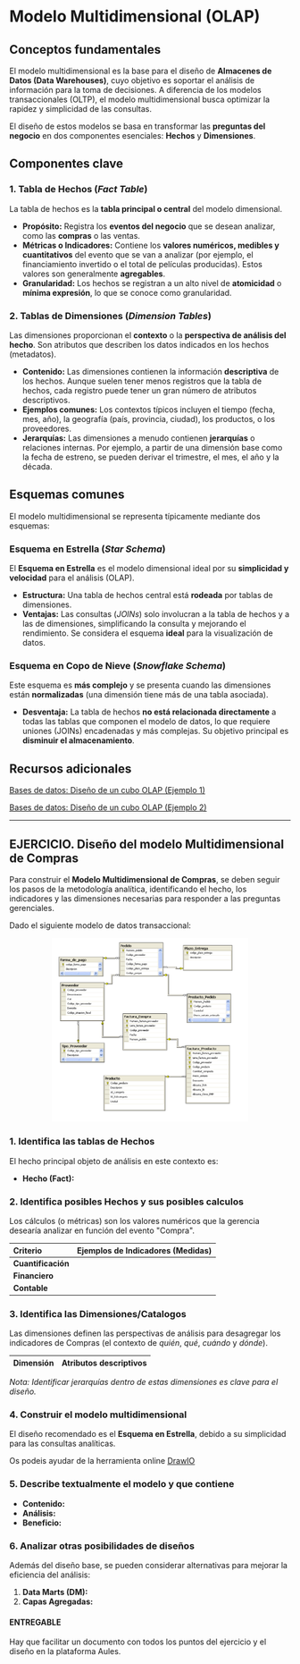 # Modelo Multidimensional (OLAP)

## Conceptos fundamentales

El modelo multidimensional es la base para el diseño de **Almacenes de Datos (Data Warehouses)**, cuyo objetivo es soportar el análisis de información para la toma de decisiones. A diferencia de los modelos transaccionales (OLTP), el modelo multidimensional busca optimizar la rapidez y simplicidad de las consultas.

El diseño de estos modelos se basa en transformar las **preguntas del negocio** en dos componentes esenciales: **Hechos** y **Dimensiones**.

## Componentes clave

### 1. Tabla de Hechos (*Fact Table*)

La tabla de hechos es la **tabla principal o central** del modelo dimensional.

*   **Propósito:** Registra los **eventos del negocio** que se desean analizar, como las **compras** o las ventas.
*   **Métricas o Indicadores:** Contiene los **valores numéricos, medibles y cuantitativos** del evento que se van a analizar (por ejemplo, el financiamiento invertido o el total de películas producidas). Estos valores son generalmente **agregables**.
*   **Granularidad:** Los hechos se registran a un alto nivel de **atomicidad** o **mínima expresión**, lo que se conoce como granularidad.

### 2. Tablas de Dimensiones (*Dimension Tables*)

Las dimensiones proporcionan el **contexto** o la **perspectiva de análisis del hecho**. Son atributos que describen los datos indicados en los hechos (metadatos).

*   **Contenido:** Las dimensiones contienen la información **descriptiva** de los hechos. Aunque suelen tener menos registros que la tabla de hechos, cada registro puede tener un gran número de atributos descriptivos.
*   **Ejemplos comunes:** Los contextos típicos incluyen el tiempo (fecha, mes, año), la geografía (país, provincia, ciudad), los productos, o los proveedores.
*   **Jerarquías:** Las dimensiones a menudo contienen **jerarquías** o relaciones internas. Por ejemplo, a partir de una dimensión base como la fecha de estreno, se pueden derivar el trimestre, el mes, el año y la década.

## Esquemas comunes

El modelo multidimensional se representa típicamente mediante dos esquemas:

### Esquema en Estrella (*Star Schema*)
El **Esquema en Estrella** es el modelo dimensional ideal por su **simplicidad y velocidad** para el análisis (OLAP).

*   **Estructura:** Una tabla de hechos central está **rodeada** por tablas de dimensiones.
*   **Ventajas:** Las consultas (*JOINs*) solo involucran a la tabla de hechos y a las de dimensiones, simplificando la consulta y mejorando el rendimiento. Se considera el esquema **ideal** para la visualización de datos.

### Esquema en Copo de Nieve (*Snowflake Schema*)
Este esquema es **más complejo** y se presenta cuando las dimensiones están **normalizadas** (una dimensión tiene más de una tabla asociada).

*   **Desventaja:** La tabla de hechos **no está relacionada directamente** a todas las tablas que componen el modelo de datos, lo que requiere uniones (JOINs) encadenadas y más complejas. Su objetivo principal es **disminuir el almacenamiento**.

## Recursos adicionales

[Bases de datos: Diseño de un cubo OLAP (Ejemplo 1)](https://www.youtube.com/watch?v=jJG0INtiOa8)

[Bases de datos: Diseño de un cubo OLAP (Ejemplo 2)](https://www.youtube.com/watch?v=vGYCo59QNQQ)

---

## EJERCICIO. Diseño del modelo Multidimensional de Compras

Para construir el **Modelo Multidimensional de Compras**, se deben seguir los pasos de la metodología analítica, identificando el hecho, los indicadores y las dimensiones necesarias para responder a las preguntas gerenciales.

Dado el siguiente modelo de datos transaccional:

<div align="center">
<img src="../../img/modelomultidimensional-01.png"  alt="Data Analytics"
width="70%" />
</div>

### 1. Identifica las tablas de Hechos

El hecho principal objeto de análisis en este contexto es:

*   **Hecho (Fact):** 

### 2. Identifica posibles Hechos y sus posibles calculos

Los cálculos (o métricas) son los valores numéricos que la gerencia desearía analizar en función del evento "Compra".

| Criterio | Ejemplos de Indicadores (Medidas) |
| :--- | :--- |
| **Cuantificación** |  |
| **Financiero** |  |
| **Contable** |  |

### 3. Identifica las Dimensiones/Catalogos

Las dimensiones definen las perspectivas de análisis para desagregar los indicadores de Compras (el contexto de *quién*, *qué*, *cuándo* y *dónde*).

| Dimensión | Atributos descriptivos |
| :--- | :--- |

*Nota: Identificar jerarquías dentro de estas dimensiones es clave para el diseño.*

### 4. Construir el modelo multidimensional

El diseño recomendado es el **Esquema en Estrella**, debido a su simplicidad para las consultas analíticas.

Os podeis ayudar de la herramienta online [DrawIO](https://app.diagrams.net/)

### 5. Describe textualmente el modelo y que contiene

*   **Contenido:** 
*   **Análisis:**
*   **Beneficio:**

### 6. Analizar otras posibilidades de diseños

Además del diseño base, se pueden considerar alternativas para mejorar la eficiencia del análisis:

1.  **Data Marts (DM):** 
2.  **Capas Agregadas:** 

#### ENTREGABLE 

Hay que facilitar un documento con todos los puntos del ejercicio y el diseño en la plataforma Aules.